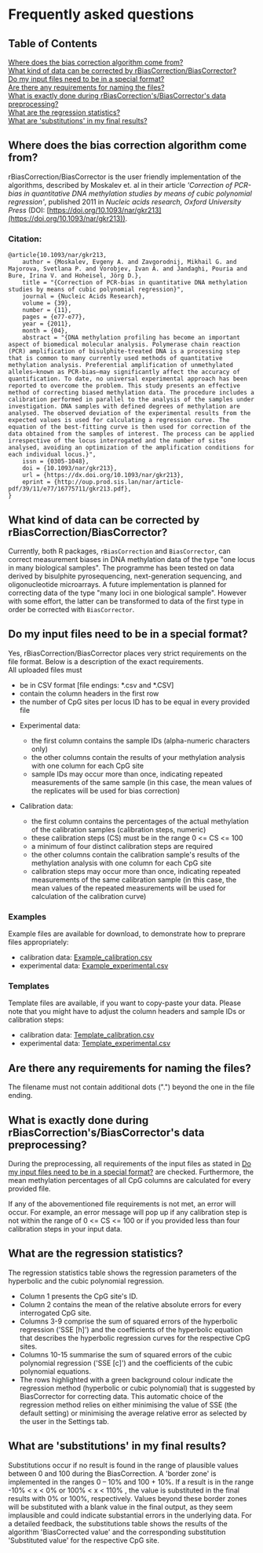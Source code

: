 # Frequently asked questions  

## Table of Contents  

[Where does the bias correction algorithm come from?](#where-does-the-bias-correction-algorithm-come-from)  
[What kind of data can be corrected by rBiasCorrection/BiasCorrector?](#what-kind-of-data-can-be-corrected-by-rBiasCorrectionbiascorrector)   
[Do my input files need to be in a special format?](#do-my-input-files-need-to-be-in-a-special-format)  
[Are there any requirements for naming the files?](#are-there-any-requirements-for-naming-the-files)  
[What is exactly done during rBiasCorrection's/BiasCorrector's data preprocessing?](#what-is-exactly-done-during-rBiasCorrectionsbiascorrectors-data-preprocessing)  
[What are the regression statistics?](#what-are-the-regression-statistics)  
[What are 'substitutions' in my final results?](#what-are-substitutions-in-my-final-results)  


## Where does the bias correction algorithm come from?  

rBiasCorrection/BiasCorrector is the user friendly implementation of the algorithms, described by Moskalev et. al in their article *'Correction of PCR-bias in quantitative DNA methylation studies by means of cubic polynomial regression'*, published 2011 in *Nucleic acids research, Oxford University Press* (DOI: [https://doi.org/10.1093/nar/gkr213](https://doi.org/10.1093/nar/gkr213)).  

### Citation:  
```
@article{10.1093/nar/gkr213,
    author = {Moskalev, Evgeny A. and Zavgorodnij, Mikhail G. and Majorova, Svetlana P. and Vorobjev, Ivan A. and Jandaghi, Pouria and Bure, Irina V. and Hoheisel, Jörg D.},
    title = "{Correction of PCR-bias in quantitative DNA methylation studies by means of cubic polynomial regression}",
    journal = {Nucleic Acids Research},
    volume = {39},
    number = {11},
    pages = {e77-e77},
    year = {2011},
    month = {04},
    abstract = "{DNA methylation profiling has become an important aspect of biomedical molecular analysis. Polymerase chain reaction (PCR) amplification of bisulphite-treated DNA is a processing step that is common to many currently used methods of quantitative methylation analysis. Preferential amplification of unmethylated alleles—known as PCR-bias—may significantly affect the accuracy of quantification. To date, no universal experimental approach has been reported to overcome the problem. This study presents an effective method of correcting biased methylation data. The procedure includes a calibration performed in parallel to the analysis of the samples under investigation. DNA samples with defined degrees of methylation are analysed. The observed deviation of the experimental results from the expected values is used for calculating a regression curve. The equation of the best-fitting curve is then used for correction of the data obtained from the samples of interest. The process can be applied irrespective of the locus interrogated and the number of sites analysed, avoiding an optimization of the amplification conditions for each individual locus.}",
    issn = {0305-1048},
    doi = {10.1093/nar/gkr213},
    url = {https://dx.doi.org/10.1093/nar/gkr213},
    eprint = {http://oup.prod.sis.lan/nar/article-pdf/39/11/e77/16775711/gkr213.pdf},
}
```

## What kind of data can be corrected by rBiasCorrection/BiasCorrector?  

<!-- BiasCorrector can handle two types of input data:  
  
- Type 1: one locus in many samples (e.g. pyrosequencing data)  
- Type 2: many loci in one sample (e.g. next-generation sequencing data or microarray data)
-->
Currently, both R packages, `rBiasCorrection` and `BiasCorrector`, can correct measurement biases in DNA methylation data of the type "one locus in many biological samples". The programme has been tested on data derived by bisulphite pyrosequencing, next-generation sequencing, and oligonucleotide microarrays. A future implementation is planned for correcting data of the type "many loci in one biological sample". However with some effort, the latter can be transformed to data of the first type in order be corrected with `BiasCorrector`. 

## Do my input files need to be in a special format?  

Yes, rBiasCorrection/BiasCorrector places very strict requirements on the file format. Below is a description of the exact requirements. <!-- for the two types of input data, which differ in several aspects.-->  
All uploaded files must  

* be in CSV format [file endings: \*.csv and \*.CSV]  
* contain the column headers in the first row   
* the number of CpG sites per locus ID has to be equal in every provided file  


<!--### Type 1: one locus in many samples (e.g. pyrosequencing data)  -->

* Experimental data:  
  + the first column contains the sample IDs (alpha-numeric characters only)  
  + the other columns contain the results of your methylation analysis with one column for each CpG site  
  + sample IDs may occur more than once, indicating repeated measurements of the same sample (in this case, the mean values of the replicates will be used for bias correction)   
  
* Calibration data:  
  + the first column contains the percentages of the actual methylation of the calibration samples (calibration steps, numeric)  
  + these calibration steps (CS) must be in the range 0 <= CS <= 100  
  + a minimum of four distinct calibration steps are required  
  + the other columns contain the calibration sample's results of the methylation analysis with one column for each CpG site  
  + calibration steps may occur more than once, indicating repeated measurements of the same calibration sample (in this case, the mean values of the repeated measurements will be used for calculation of the calibration curve)   

### Examples  

Example files are available for download, to demonstrate how to preprare files appropriately: 
* calibration data: [Example_calibration.csv](tests/testthat/testdata/cal_type1.csv)  
* experimental data: [Example_experimental.csv](tests/testthat/testdata/exp_type1.csv)  

### Templates  

Template files are available, if you want to copy-paste your data. Please note that you might have to adjust the column headers and sample IDs or calibration steps: 
* calibration data: [Template_calibration.csv](inst/template_calibration.csv)  
* experimental data: [Template_experimental.csv](inst/template_experimental.csv)  
  

<!--### Type 2: many loci in one sample (e.g. next-generation sequencing data or microarray data)  

- Experimental data: 

  -- the first column contains the locus IDs (alphanumeric)  
  -- locus IDs may occur more than once (indicating repeated measurements of the same locus; in this case, the mean-values of the repeated measurements will be used for bias correction)
  -- all other columns contain the results of your methylation analysis for each CpG site of the respective locus  
  
- Calibration data:  

  -- the first column contains the locus IDs (alphanumeric)  
  -- locus IDs may occur more than once (indicating repeated measurements of the same locus; in this case, the mean-values of the repeated measurements will be used for bias correction)
  -- all other columns contain the results of your methylation analysis for each CpG site of the respective locus  
  -- for bias correction of type 2 data, you need to provide one separate calibration file for each degree of methylation  
  -- a minimum of four calibration data files (four distinct calibration steps) are provided  
  -- all provided calibration files have equal dimensions (number of rows * number of columns), equal column names and equal locus IDs  
  -- the calibration steps (CS) must be in the range 0 <= CS <= 100  -->


## Are there any requirements for naming the files? 

The filename must not contain additional dots (".") beyond the one in the file ending.

<!--Files of the input data type 1 (one locus in many samples) do not place specific requirements for naming the files.  
On the contrary, files of the input data type 2 (many loci in one sample), and in particular the files containing the calibration data, place very strict requirements on the file naming:  

Every filname must be of the following pattern:  'anyfilename'_CS###.csv  

The suffix '_CS###.csv'  
- must begin with '_CS', otherwise the file is going to be rejected during the data preprocessing step (CS is the short form of 'calibration step')  
- the placeholder '###' must be replaced with the respective degree of methylation of the calibration data contained in the specific file  
-- it can be or an integer number between 0 and 100 (integers < 0 or > 100 will be rejected during the data preprocessing step)  
-- or a numeric number between 0 an 100, indicated by an underscore ('_') as decimal separator (e.g. '12_5' meaning '12.5')   

Example: to upload a file for bias correction of type 2, that contains the calibration data for the calibration step '12.5' (true degree of calibration = 12.5) it need to be named the following:  
  *'my-calibrationfile_CS12_5.csv'* --> 


## What is exactly done during rBiasCorrection's/BiasCorrector's data preprocessing?  

During the preprocessing, all requirements of the input files as stated in [Do my input files need to be in a special format?](#do-my-input-files-need-to-be-in-a-special-format) are checked. Furthermore, the mean methylation percentages of all CpG columns are calculated for every provided file. 

If any of the abovementioned file requirements is not met, an error will occur. For example, an error message will pop up if any calibration step is not within the range of 0 <= CS <= 100 or if you provided less than four calibration steps in your input data. 


## What are the regression statistics?

The regression statistics table shows the regression parameters of the hyperbolic and the cubic polynomial regression. 

- Column 1 presents the CpG site's ID. 
- Column 2 contains the mean of the relative absolute errors for every interrogated CpG site. 
- Columns 3-9 comprise the sum of squared errors of the hyperbolic regression ('SSE [h]') and the coefficients of the hyperbolic equation that describes the hyperbolic regression curves for the respective CpG sites. 
- Columns 10-15 summarise the sum of squared errors of the cubic polynomial regression ('SSE [c]') and the coefficients of the cubic polynomial equations. 
- The rows highlighted with a green background colour indicate the regression method (hyperbolic or cubic polynomial) that is suggested by BiasCorrector for correcting data. This automatic choice of the regression method relies on either minimising the value of SSE (the default setting) or minimising the average relative error as selected by the user in the Settings tab.


## What are 'substitutions' in my final results?

Substitutions occur if no result is found in the range of plausible values between 0 and 100 during the BiasCorrection. A 'border zone' is implemented in the ranges 0 – 10% and 100 + 10%. If a result is in the range -10% < x < 0% or 100% < x < 110% , the value is substituted in the final results with 0% or 100%, respectively. 
Values beyond these border zones will be substituted with a blank value in the final output, as they seem implausible and could indicate substantial errors in the underlying data. 
For a detailed feedback, the substitutions table shows the results of the algorithm 'BiasCorrected value' and the corresponding substitution 'Substituted value' for the respective CpG site. 
